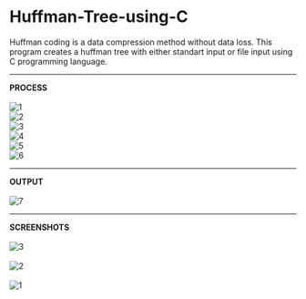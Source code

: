 # Huffman-Tree-using-C
Huffman coding is a data compression method without data loss. This program creates a huffman tree with either standart input or file input using C programming language.
<hr>

<b>PROCESS</b><br><br>
![1](https://user-images.githubusercontent.com/64909109/106359812-f331d080-6325-11eb-8334-ed90f42aef20.PNG)<br>
![2](https://user-images.githubusercontent.com/64909109/106359803-ec0ac280-6325-11eb-9055-03e467f0c8e6.PNG)<br>
![3](https://user-images.githubusercontent.com/64909109/106359804-eca35900-6325-11eb-99a5-bf8ab30511cd.PNG)<br>
![4](https://user-images.githubusercontent.com/64909109/106359805-ed3bef80-6325-11eb-9d59-9485f76a75ff.PNG)<br>
![5](https://user-images.githubusercontent.com/64909109/106359806-ee6d1c80-6325-11eb-8336-81398926677d.PNG)<br>
![6](https://user-images.githubusercontent.com/64909109/106359807-f036e000-6325-11eb-9dc1-bfc998c2b125.PNG)<hr>

<b>OUTPUT</b><br><br>
![7](https://user-images.githubusercontent.com/64909109/106359810-f200a380-6325-11eb-9561-556302015ce6.PNG)<hr>

<b>SCREENSHOTS</b><br><br>
![3](https://user-images.githubusercontent.com/64909109/107520414-7377f180-6bc2-11eb-8ae9-61d657b9ada8.PNG)<br><br>
![2](https://user-images.githubusercontent.com/64909109/107521718-f2b9f500-6bc3-11eb-89a2-f5151cbfb3c1.PNG)<br><br>
![1](https://user-images.githubusercontent.com/64909109/107520417-74108800-6bc2-11eb-8526-b9da0cdfcfe5.PNG)
